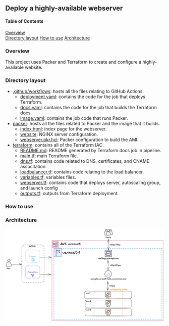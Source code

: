 ## Deploy a highly-available webserver

#### Table of Contents
[Overview](#overview)  
[Directory layout](#directory-layout)
[How to use](#how-to-use)
[Architecture](#architecture)  

### Overview

This project uses Packer and Terraform to create and configure a highly-available website. 

### Directory layout  
  - [.github/workflows](.github/workflows): hosts all the files relating to GitHub Actions.
    - [deployment.yaml](.github/workflows/deployment.yaml): contains the code for the job that deploys Terraform.
    - [docs.yaml](.github/workflows/docs.yaml): contains the code for the job that builds the Terraform docs.
    - [image.yaml](.github/workflows/image.yaml): contains the job code that runs Packer.
  - [packer](packer): hosts all the files related to Packer and the image that it builds.
    - [index.html](packer/index.html): index page for the webserver.
    - [website](packer/website): NGINX server configuration.
    - [webserver.pkr.hcl](packer/webserver.pkr.hcl): Packer configuration to build the AMI.
  - [terraform](terraform): contains all of the Terraform IAC.
    - [README.md](terraform/README.md): README generated by Terraform docs job in pipeline.
    - [main.tf](terraform/main.tf): main Terraform file.
    - [dns.tf](terraform/dns.tf): contains code related to DNS, certificates, and CNAME associtation.
    - [loadbalancer.tf](terraform/loadbalancer.tf): contains code relating to the load balancer.
    - [variables.tf](terraform/variables.tf): variables files.
    - [webserver.tf](terraform/webserver.tf): contains code that deploys server, autoscaling group, and launch config
    - [outputs.tf](terraform/outputs.tf): outputs from Terraform deployment.
    
### How to use

### Architecture
![Architecture](arch.excalidraw.png)

